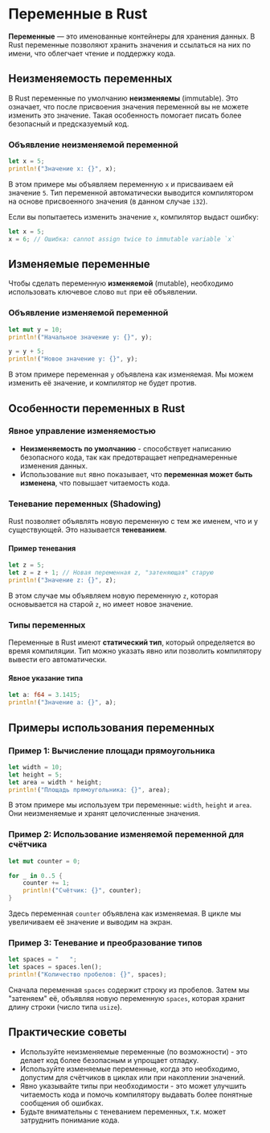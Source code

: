 # Переменные в Rust

**Переменные** — это именованные контейнеры для хранения данных. В Rust переменные позволяют хранить значения и ссылаться на них по имени, что облегчает чтение и поддержку кода.

## Неизменяемость переменных

В Rust переменные по умолчанию **неизменяемы** (immutable). Это означает, что после присвоения значения переменной вы не можете изменить это значение. Такая особенность помогает писать более безопасный и предсказуемый код.

### Объявление неизменяемой переменной

```rust
let x = 5;
println!("Значение x: {}", x);
```

В этом примере мы объявляем переменную `x` и присваиваем ей значение `5`. Тип переменной автоматически выводится компилятором на основе присвоенного значения (в данном случае `i32`).

Если вы попытаетесь изменить значение `x`, компилятор выдаст ошибку:

```rust
let x = 5;
x = 6; // Ошибка: cannot assign twice to immutable variable `x`
```

## Изменяемые переменные

Чтобы сделать переменную **изменяемой** (mutable), необходимо использовать ключевое слово `mut` при её объявлении.

### Объявление изменяемой переменной

```rust
let mut y = 10;
println!("Начальное значение y: {}", y);

y = y + 5;
println!("Новое значение y: {}", y);
```

В этом примере переменная `y` объявлена как изменяемая. Мы можем изменить её значение, и компилятор не будет против.

## Особенности переменных в Rust

### Явное управление изменяемостью

- **Неизменяемость по умолчанию** - способствует написанию безопасного кода, так как предотвращает непреднамеренные изменения данных.
- Использование `mut` явно показывает, что **переменная может быть изменена**, что повышает читаемость кода.

### Теневание переменных (Shadowing)

Rust позволяет объявлять новую переменную с тем же именем, что и у существующей. Это называется **теневанием**.

#### Пример теневания

```rust
let z = 5;
let z = z + 1; // Новая переменная z, "затеняющая" старую
println!("Значение z: {}", z);
```

В этом случае мы объявляем новую переменную `z`, которая основывается на старой `z`, но имеет новое значение.

### Типы переменных

Переменные в Rust имеют **статический тип**, который определяется во время компиляции. Тип можно указать явно или позволить компилятору вывести его автоматически.

#### Явное указание типа

```rust
let a: f64 = 3.1415;
println!("Значение a: {}", a);
```

## Примеры использования переменных

### Пример 1: Вычисление площади прямоугольника

```rust
let width = 10;
let height = 5;
let area = width * height;
println!("Площадь прямоугольника: {}", area);
```

В этом примере мы используем три переменные: `width`, `height` и `area`. Они неизменяемые и хранят целочисленные значения.

### Пример 2: Использование изменяемой переменной для счётчика

```rust
let mut counter = 0;

for _ in 0..5 {
    counter += 1;
    println!("Счётчик: {}", counter);
}
```

Здесь переменная `counter` объявлена как изменяемая. В цикле мы увеличиваем её значение и выводим на экран.

### Пример 3: Теневание и преобразование типов

```rust
let spaces = "   ";
let spaces = spaces.len();
println!("Количество пробелов: {}", spaces);
```

Сначала переменная `spaces` содержит строку из пробелов. Затем мы "затеняем" её, объявляя новую переменную `spaces`, которая хранит длину строки (число типа `usize`).

## Практические советы

- Используйте неизменяемые переменные (по возможности) - это делает код более безопасным и упрощает отладку.
- Используйте изменяемые переменные, когда это необходимо, допустим для счётчиков в циклах или при накоплении значений.
- Явно указывайте типы при необходимости - это может улучшить читаемость кода и помочь компилятору выдавать более понятные сообщения об ошибках.
- Будьте внимательны с теневанием переменных, т.к. может затруднить понимание кода.